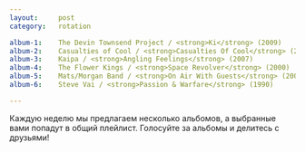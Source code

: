 ```yaml
---
layout:     post
category:   rotation

album-1:    The Devin Townsend Project / <strong>Ki</strong> (2009)
album-2:    Casualties of Cool / <strong>Casualties Of Cool</strong> (2014)
album-3:    Kaipa / <strong>Angling Feelings</strong> (2007)
album-4:    The Flower Kings / <strong>Space Revolver</strong> (2000)
album-5:    Mats/Morgan Band / <strong>On Air With Guests</strong> (2002)
album-6:    Steve Vai / <strong>Passion & Warfare</strong> (1990)

---
```


Каждую неделю мы предлагаем несколько альбомов, а выбранные вами попадут в общий плейлист. Голосуйте за альбомы и делитесь с друзьями!
